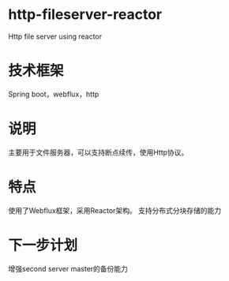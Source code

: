 # http-fileserver-reactor
Http file server using reactor
# 技术框架
Spring boot，webflux，http
# 说明
主要用于文件服务器，可以支持断点续传，使用Http协议。
# 特点
使用了Webflux框架，采用Reactor架构。
支持分布式分块存储的能力
# 下一步计划
增强second server master的备份能力
